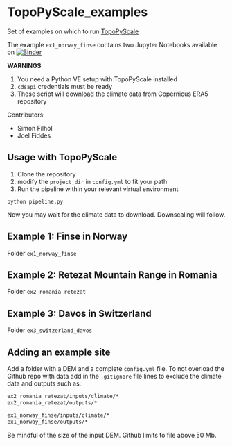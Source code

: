 # TopoPyScale_examples
Set of examples on which to run [TopoPyScale](https://github.com/ArcticSnow/TopoPyScale)

The example `ex1_norway_finse` contains two Jupyter Notebooks available on [![Binder](https://mybinder.org/badge_logo.svg)](https://mybinder.org/v2/gh/ArcticSnow/TopoPyScale_examples/main?labpath=https%3A%2F%2Fgithub.com%2FArcticSnow%2FTopoPyScale_examples%2Fblob%2Fmain%2Fex1_norway_finse%2Fex1_norway.ipynb)


**WARNINGS**
1. You need a Python VE setup with TopoPyScale installed
2. `cdsapi` credentials must be ready
3. These script will download the climate data from Copernicus ERA5 repository

Contributors:

- Simon Filhol
- Joel Fiddes


## Usage with TopoPyScale

1. Clone the repository
2. modify the `project_dir` in `config.yml` to fit your path
3. Run the pipeline within your relevant virtual environment
```
python pipeline.py
```

Now you may wait for the climate data to download. Downscaling will follow.


## Example 1: Finse in Norway

Folder `ex1_norway_finse`


## Example 2: Retezat Mountain Range in Romania

Folder `ex2_romania_retezat`

## Example 3: Davos in Switzerland

Folder `ex3_switzerland_davos`


## Adding an example site

Add a folder with a DEM and a complete `config.yml` file. To not overload the Github repo with data add in the `.gitignore` file lines to exclude the climate data and outputs such as:

```txt
ex2_romania_retezat/inputs/climate/* 
ex2_romania_retezat/outputs/*

ex1_norway_finse/inputs/climate/*
ex1_norway_finse/outputs/*
```

Be mindful of the size of the input DEM. Github limits to file above 50 Mb.

